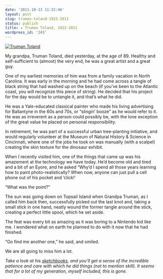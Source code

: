 ```yaml
---
date: '2011-10-13 11:32:46'
layout: post
slug: truman-toland-1922-2011
status: publish
title: ★ Truman Toland, 1922-2011
wordpress_id: '243'
---
```


[![Truman Toland](http://zach.be/wp-content/uploads/2011/10/308457620_9b27565541_z-1.jpeg)](http://zach.be/wp-content/uploads/2011/10/308457620_9b27565541_z-1.jpeg)

My grandpa, Truman Toland, died yesterday, at the age of 89. Healthy and self-sufficient to (almost) the very end, he was a great artist and a great guy.

One of my earliest memories of him was from a family vacation in North Carolina. It was early in the morning and he had come across a tangle of black string that had washed up on the beach (if you’ve been to the Atlantic coast, you will recognize this piece of string). He decided that his project for the day would be to untangle it, and that’s what he did.

He was a Yale-educated classical painter who made his living advertising for Ballantyne in the 60s and 70s, or “slingin’ booze” as he would refer to it. He was as irreverent as a person could possibly be, with the lone exception of the great value he placed on personal responsibility.

In retirement, he was part of a successful urban tree-planting initiative, and would regularly volunteer at the Museum of Natural History & Science in Cincinnati, where one of the jobs he took on was manually (with a scalpel) creating the skin texture for the dinosaur exhibit.

When I recently visited him, one of the things that came up was his amazement at the technology we have today. He’d become old and tired and a bit of an Eyore, and he asked “Why’d I spend all those years learning how to paint photo-realistically? When now, anyone can just pull a cell phone out of his pocket and ‘click!'

“What was the point?”

The sun was going down on Topsail Island when Grandpa Truman, as I called him back then, successfully picked out the last knot and, taking a small stick in one hand, neatly wound the former tangle around the stick, creating a perfect little spool, which he set aside.

The feat was every bit as amazing as it was boring to a Nintendo kid like me. I wondered what on earth he planned to do with it now that he had finished.

“Go find me another one,” he said, and smiled.

We are all going to miss him a lot.


_Take a look at his [sketchbooks](http://www.flickr.com/photos/zphillips/sets/72157594484947180/), and you’ll get a sense of the incredible patience and care with which he did things (not to mention skill). It seems that for a lot of my generation, myself included, this is gone._
